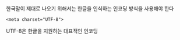 한국말이 제대로 나오기 위해서는 한글을 인식하는 인코딩 방식을 사용해야 한다

```
<meta charset="UTF-8">
```
UTF-8은 한글을 지원하는 대표적인 인코딩 
